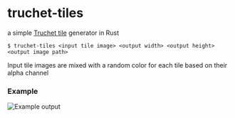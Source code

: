 
# truchet-tiles

a simple [Truchet tile](https://en.wikipedia.org/wiki/Truchet_tiles) generator in Rust

`$ truchet-tiles <input tile image> <output width> <output height> <output image path>`

Input tile images are mixed with a random color for each tile based on their alpha channel

### Example

![Example output](https://raw.githubusercontent.com/andrew-pa/truchet-tiles/out-test.png)




